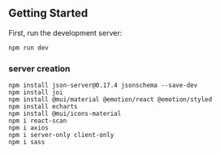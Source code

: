 ## Getting Started

First, run the development server:

```bash
npm run dev

```

### server creation

```
npm install json-server@0.17.4 jsonschema --save-dev
npm install joi
npm install @mui/material @emotion/react @emotion/styled
npm install echarts
npm install @mui/icons-material
npm i react-scan
npm i axios
npm i server-only client-only
npm i sass
```
